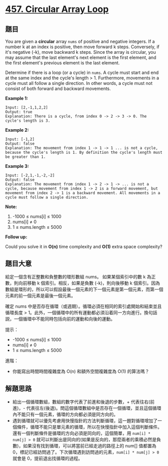 # [457. Circular Array Loop](https://leetcode.com/problems/circular-array-loop/)


## 題目

You are given a **circular** array `nums` of positive and negative integers. If a number k at an index is positive, then move forward k steps. Conversely, if it's negative (-k), move backward k steps. Since the array is circular, you may assume that the last element's next element is the first element, and the first element's previous element is the last element.

Determine if there is a loop (or a cycle) in `nums`. A cycle must start and end at the same index and the cycle's length > 1. Furthermore, movements in a cycle must all follow a single direction. In other words, a cycle must not consist of both forward and backward movements.

**Example 1:**

    Input: [2,-1,1,2,2]
    Output: true
    Explanation: There is a cycle, from index 0 -> 2 -> 3 -> 0. The cycle's length is 3.

**Example 2:**

    Input: [-1,2]
    Output: false
    Explanation: The movement from index 1 -> 1 -> 1 ... is not a cycle, because the cycle's length is 1. By definition the cycle's length must be greater than 1.

**Example 3:**

    Input: [-2,1,-1,-2,-2]
    Output: false
    Explanation: The movement from index 1 -> 2 -> 1 -> ... is not a cycle, because movement from index 1 -> 2 is a forward movement, but movement from index 2 -> 1 is a backward movement. All movements in a cycle must follow a single direction.

**Note:**

1. -1000 ≤ nums[i] ≤ 1000
2. nums[i] ≠ 0
3. 1 ≤ nums.length ≤ 5000

**Follow up:**

Could you solve it in **O(n)** time complexity and **O(1)** extra space complexity?


## 題目大意

給定一個含有正整數和負整數的環形數組 nums。 如果某個索引中的數 k 為正數，則向前移動 k 個索引。相反，如果是負數 (-k)，則向後移動 k 個索引。因為數組是環形的，所以可以假設最後一個元素的下一個元素是第一個元素，而第一個元素的前一個元素是最後一個元素。

確定 nums 中是否存在循環（或週期）。循環必須在相同的索引處開始和結束並且循環長度 > 1。此外，一個循環中的所有運動都必須沿着同一方向進行。換句話説，一個循環中不能同時包括向前的運動和向後的運動。

提示：

- -1000 ≤ nums[i] ≤ 1000
- nums[i] ≠ 0
- 1 ≤ nums.length ≤ 5000

進階：

- 你能寫出時間時間複雜度為 O(n) 和額外空間複雜度為 O(1) 的算法嗎？

## 解題思路


- 給出一個循環數組，數組的數字代表了前進和後退的步數，+ 代表往右(前進)，- 代表往左(後退)。問這個循環數組中是否存在一個循環，並且這個循環內不能只有一個元素，循環的方向都必須是同方向的。
- 遇到循環就可以優先考慮用快慢指針的方法判斷循環，這一題對循環增加了一個條件，循環不能只是單元素的循環，所以在快慢指針中加入這個判斷條件。還有一個判斷條件是循環的方向必須是同向的，這個簡單，用 `num[i] * num[j] > 0` 就可以判斷出是同向的(如果是反向的，那麼兩者的乘積必然是負數)，如果沒有找到循環，可以將當前已經走過的路徑上的 num[] 值都置為 0，標記已經訪問過了。下次循環遇到訪問過的元素，`num[i] * num[j] > 0` 就會是 0，提前退出找循環的過程。
